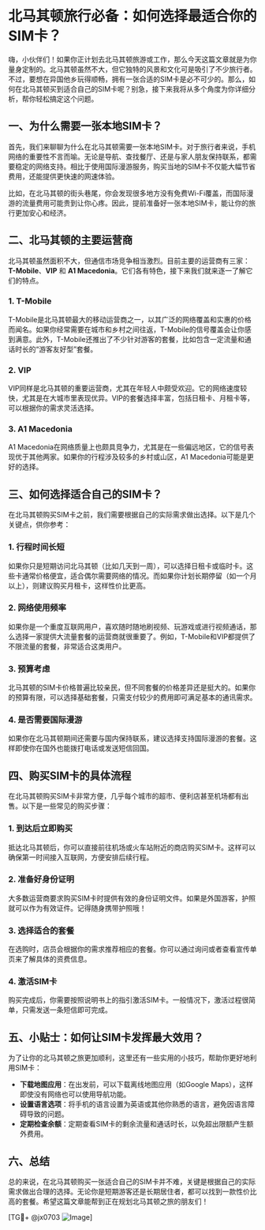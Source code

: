 # 北马其顿旅行必备：如何选择最适合你的SIM卡？

嗨，小伙伴们！如果你正计划去北马其顿旅游或工作，那么今天这篇文章就是为你量身定制的。北马其顿虽然不大，但它独特的风景和文化可是吸引了不少旅行者。不过，要想在异国他乡玩得顺畅，拥有一张合适的SIM卡是必不可少的。那么，如何在北马其顿买到适合自己的SIM卡呢？别急，接下来我将从多个角度为你详细分析，帮你轻松搞定这个问题。

## 一、为什么需要一张本地SIM卡？

首先，我们来聊聊为什么在北马其顿需要一张本地SIM卡。对于旅行者来说，手机网络的重要性不言而喻。无论是导航、查找餐厅、还是与家人朋友保持联系，都需要稳定的网络支持。相比于使用国际漫游服务，购买当地的SIM卡不仅能大幅节省费用，还能提供更快速的网速体验。

比如，在北马其顿的街头巷尾，你会发现很多地方没有免费Wi-Fi覆盖，而国际漫游的流量费用可能贵到让你心疼。因此，提前准备好一张本地SIM卡，能让你的旅行更加安心和经济。

## 二、北马其顿的主要运营商

北马其顿虽然面积不大，但通信市场竞争相当激烈。目前主要的运营商有三家：**T-Mobile**、**VIP** 和 **A1 Macedonia**。它们各有特色，接下来我们就来逐一了解它们的特点。

### 1. T-Mobile
T-Mobile是北马其顿最大的移动运营商之一，以其广泛的网络覆盖和实惠的价格而闻名。如果你经常需要在城市和乡村之间往返，T-Mobile的信号覆盖会让你感到满意。此外，T-Mobile还推出了不少针对游客的套餐，比如包含一定流量和通话时长的“游客友好型”套餐。

### 2. VIP
VIP同样是北马其顿的重要运营商，尤其在年轻人中颇受欢迎。它的网络速度较快，尤其是在大城市里表现优异。VIP的套餐选择丰富，包括日租卡、月租卡等，可以根据你的需求灵活选择。

### 3. A1 Macedonia
A1 Macedonia在网络质量上也颇具竞争力，尤其是在一些偏远地区，它的信号表现优于其他两家。如果你的行程涉及较多的乡村或山区，A1 Macedonia可能是更好的选择。

## 三、如何选择适合自己的SIM卡？

在北马其顿购买SIM卡之前，我们需要根据自己的实际需求做出选择。以下是几个关键点，供你参考：

### 1. 行程时间长短
如果你只是短期访问北马其顿（比如几天到一周），可以选择日租卡或临时卡。这些卡通常价格便宜，适合偶尔需要网络的情况。而如果你计划长期停留（如一个月以上），则建议购买月租卡，这样性价比更高。

### 2. 网络使用频率
如果你是一个重度互联网用户，喜欢随时随地刷视频、玩游戏或进行视频通话，那么选择一家提供大流量套餐的运营商就很重要了。例如，T-Mobile和VIP都提供了不限流量的套餐，非常适合这类用户。

### 3. 预算考虑
北马其顿的SIM卡价格普遍比较亲民，但不同套餐的价格差异还是挺大的。如果你的预算有限，可以选择基础套餐，只需支付较少的费用即可满足基本的通讯需求。

### 4. 是否需要国际漫游
如果你在北马其顿期间还需要与国内保持联系，建议选择支持国际漫游的套餐。这样即使你在国外也能拨打电话或发送短信回国。

## 四、购买SIM卡的具体流程

在北马其顿购买SIM卡非常方便，几乎每个城市的超市、便利店甚至机场都有出售。以下是一些常见的购买步骤：

### 1. 到达后立即购买
抵达北马其顿后，你可以直接前往机场或火车站附近的商店购买SIM卡。这样可以确保第一时间接入互联网，方便安排后续行程。

### 2. 准备好身份证明
大多数运营商要求购买SIM卡时提供有效的身份证明文件。如果是外国游客，护照就可以作为有效证件。记得随身携带护照哦！

### 3. 选择适合的套餐
在选购时，店员会根据你的需求推荐相应的套餐。你可以通过询问或者查看宣传单页来了解具体的资费信息。

### 4. 激活SIM卡
购买完成后，你需要按照说明书上的指引激活SIM卡。一般情况下，激活过程很简单，只需发送一条短信即可完成。

## 五、小贴士：如何让SIM卡发挥最大效用？

为了让你的北马其顿之旅更加顺利，这里还有一些实用的小技巧，帮助你更好地利用SIM卡：

- **下载地图应用**：在出发前，可以下载离线地图应用（如Google Maps），这样即使没有网络也可以使用导航功能。
- **设置语言选项**：将手机的语言设置为英语或其他你熟悉的语言，避免因语言障碍导致的问题。
- **定期检查余额**：定期查看SIM卡的剩余流量和通话时长，以免超出限额产生额外费用。

## 六、总结

总的来说，在北马其顿购买一张适合自己的SIM卡并不难，关键是根据自己的实际需求做出合理的选择。无论你是短期游客还是长期居住者，都可以找到一款性价比高的套餐。希望这篇文章能帮到正在规划北马其顿之旅的朋友们！

[TG💪+ @jx0703 ![Image](https://github.com/user-attachments/assets/dbca1d08-cadb-493c-b0ec-ad6f7a83f270)]